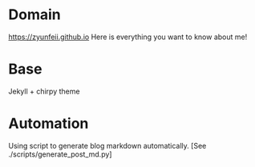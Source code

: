 
# Domain
https://zyunfeii.github.io
Here is everything you want to know about me!
# Base
Jekyll + chirpy theme

# Automation
Using script to generate blog markdown automatically. [See ./scripts/generate_post_md.py]